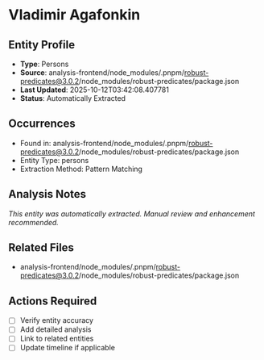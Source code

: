 # Vladimir Agafonkin

## Entity Profile
- **Type**: Persons
- **Source**: analysis-frontend/node_modules/.pnpm/robust-predicates@3.0.2/node_modules/robust-predicates/package.json
- **Last Updated**: 2025-10-12T03:42:08.407781
- **Status**: Automatically Extracted

## Occurrences
- Found in: analysis-frontend/node_modules/.pnpm/robust-predicates@3.0.2/node_modules/robust-predicates/package.json
- Entity Type: persons
- Extraction Method: Pattern Matching

## Analysis Notes
*This entity was automatically extracted. Manual review and enhancement recommended.*

## Related Files
- analysis-frontend/node_modules/.pnpm/robust-predicates@3.0.2/node_modules/robust-predicates/package.json

## Actions Required
- [ ] Verify entity accuracy
- [ ] Add detailed analysis
- [ ] Link to related entities
- [ ] Update timeline if applicable
